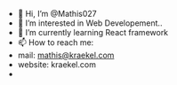 - 👋 Hi, I’m @Mathis027
- 👀 I’m interested in Web Developement..
- 🌱 I’m currently learning React framework
- 📫 How to reach me:
- mail: mathis@kraekel.com
- website: kraekel.com
- 

<!---
Mathis027/Mathis027 is a ✨ special ✨ repository because its `README.md` (this file) appears on your GitHub profile.
You can click the Preview link to take a look at your changes.
--->
